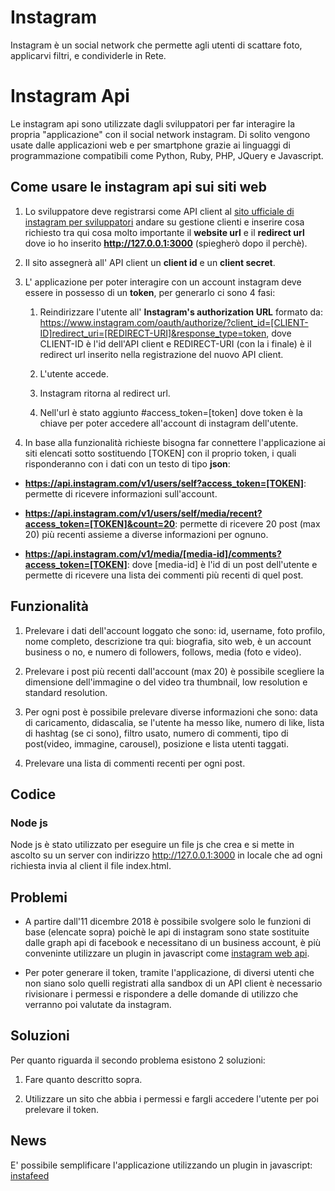 # Instagram

Instagram è un social network che permette agli utenti di scattare foto, applicarvi filtri, e condividerle in Rete.

# Instagram Api

Le instagram api sono utilizzate dagli sviluppatori per far interagire la propria "applicazione" con il social network instagram.
Di solito vengono usate dalle applicazioni web e per smartphone grazie ai linguaggi di programmazione compatibili come Python, Ruby, PHP, JQuery e Javascript.

## Come usare le instagram api sui siti web

1. Lo sviluppatore deve registrarsi come API client al [sito ufficiale di instagram per sviluppatori](https://www.instagram.com/developer/clients/register/) andare su gestione clienti e inserire cosa richiesto tra qui cosa molto importante il **website url** e il **redirect url** dove io ho inserito **http://127.0.0.1:3000** (spiegherò dopo il perchè).

2. Il sito assegnerà all' API client un **client id** e un **client secret**.

3. L' applicazione per poter interagire con un account instagram deve essere in possesso di un **token**, per generarlo ci sono 4 fasi:

    1. Reindirizzare l'utente all' **Instagram's authorization URL** formato da: https://www.instagram.com/oauth/authorize/?client_id=[CLIENT-ID]redirect_uri=[REDIRECT-URI]&response_type=token, dove CLIENT-ID è l'id dell'API client e REDIRECT-URI (con la i finale) è il redirect url inserito nella registrazione del nuovo API client.

    2. L'utente accede.

    3. Instagram ritorna al redirect url.

    4. Nell'url è stato aggiunto #access_token=[token] dove token è la chiave per poter accedere all'account di instagram dell'utente.

4. In base alla funzionalità richieste bisogna far connettere l'applicazione ai siti elencati sotto sostituendo [TOKEN] con il proprio token, i quali risponderanno con i dati con un testo di tipo **json**:

* **https://api.instagram.com/v1/users/self?access_token=[TOKEN]**: permette di ricevere informazioni sull'account.

* **https://api.instagram.com/v1/users/self/media/recent?access_token=[TOKEN]&count=20**: permette di ricevere 20 post (max 20) più recenti assieme a diverse informazioni per ognuno.

* **https://api.instagram.com/v1/media/[media-id]/comments?access_token=[TOKEN]**: dove [media-id] è l'id di un post dell'utente e permette di ricevere una lista dei commenti più recenti di quel post.

## Funzionalità

1. Prelevare i dati dell'account loggato che sono: id, username, foto profilo, nome completo, descrizione tra qui: biografia, sito web, è un account business o no, e numero di followers, follows, media (foto e video).

2. Prelevare i post più recenti dall'account (max 20) è possibile scegliere la dimensione dell'immagine o del video tra thumbnail, low resolution e standard resolution.

3. Per ogni post è possibile prelevare diverse informazioni che sono: data di caricamento, didascalia, se l'utente ha messo like, numero di like, lista di hashtag (se ci sono), filtro usato, numero di commenti, tipo di post(video, immagine, carousel), posizione e lista utenti taggati.

4. Prelevare una lista di commenti recenti per ogni post.

## Codice

### Node js

Node js è stato utilizzato per eseguire un file js che crea e si mette in ascolto su un server con indirizzo http://127.0.0.1:3000 in locale che ad ogni richiesta invia al client il file index.html.

## Problemi

* A partire dall'11 dicembre 2018 è possibile svolgere solo le funzioni di base (elencate sopra) poichè le api di instagram sono state sostituite dalle graph api di facebook e necessitano di un business account, è più conveninte utilizzare un plugin in javascript come [instagram web api](https://github.com/jlobos/instagram-web-api).

* Per poter generare il token, tramite l'applicazione, di diversi utenti che non siano solo quelli registrati alla sandbox di un API client è necessario rivisionare i permessi e rispondere a delle domande di utilizzo che verranno poi valutate da instagram.

## Soluzioni 

Per quanto riguarda il secondo problema esistono 2 soluzioni:

1. Fare quanto descritto sopra.

2. Utilizzare un sito che abbia i permessi e fargli accedere l'utente per poi prelevare il token.

## News

E' possibile semplificare l'applicazione utilizzando un plugin in javascript: [instafeed](http://instafeedjs.com/)


